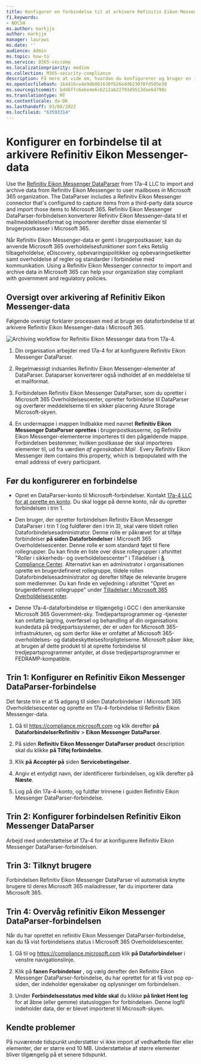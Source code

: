 ```yaml
---
title: Konfigurer en forbindelse til at arkivere Refinitiv Eikon Messenger-data i Microsoft 365
f1.keywords:
- NOCSH
ms.author: markjjo
author: markjjo
manager: laurawi
ms.date: ''
audience: Admin
ms.topic: how-to
ms.service: O365-seccomp
ms.localizationpriority: medium
ms.collection: M365-security-compliance
description: Få mere at vide om, hvordan du konfigurerer og bruger en 17a-4 Refinitiv Eikon Messenger DataParser-forbindelse til at importere og arkivere disse data Microsoft 365.
ms.openlocfilehash: 164416ce4e9db061630f626edd623078fd505e30
ms.sourcegitcommit: bdd6ffc6ebe4e6cb212ab22793d9513dae6d798c
ms.translationtype: MT
ms.contentlocale: da-DK
ms.lasthandoff: 03/08/2022
ms.locfileid: "63593314"
---
```

# <a name="set-up-a-connector-to-archive-refinitiv-eikon-messenger-data"></a>Konfigurer en forbindelse til at arkivere Refinitiv Eikon Messenger-data

Use the [Refinitiv Eikon Messenger DataParser](https://www.17a-4.com/refinitiv-messenger-dataparser/) from 17a-4 LLC to import and archive data from Refinitiv Eikon Messenger to user mailboxes in Microsoft 365 organization. The DataParser includes a Refinitiv Eikon Messenger connector that's configured to capture items from a third-party data source and import those items to Microsoft 365. Refinitiv Eikon Messenger DataParser-forbindelsen konverterer Refinitiv Eikon Messenger-data til et mailmeddelelsesformat og importerer derefter disse elementer til brugerpostkasser i Microsoft 365.

Når Refinitiv Eikon Messenger-data er gemt i brugerpostkasser, kan du anvende Microsoft 365 overholdelsesfunktioner som f.eks Retslig tilbageholdelse, eDiscovery, opbevaringspolitikker og opbevaringsetiketter samt overholdelse af regler og standarder i forbindelse med kommunikation. Using a Refinitiv Eikon Messenger connector to import and archive data in Microsoft 365 can help your organization stay compliant with government and regulatory policies.

## <a name="overview-of-archiving-refinitiv-eikon-messenger-data"></a>Oversigt over arkivering af Refinitiv Eikon Messenger-data

Følgende oversigt forklarer processen med at bruge en dataforbindelse til at arkivere Refinitiv Eikon Messenger-data i Microsoft 365.

![Archiving workflow for Refinitiv Eikon Messenger data from 17a-4.](../media/RefinitivMessengerDataParserConnectorWorkflow.png)

1. Din organisation arbejder med 17a-4 for at konfigurere Refinitiv Eikon Messenger DataParser.

2. Regelmæssigt indsamles Refinitiv Eikon Messenger-elementer af DataParser. Dataparser konverterer også indholdet af en meddelelse til et mailformat.

3. Forbindelsen Refinitiv Eikon Messenger DataParser, som du opretter i Microsoft 365 Overholdelsescenter, opretter forbindelse til DataParser og overfører meddelelserne til en sikker placering Azure Storage Microsoft-skyen.

4. En undermappe i mappen Indbakke med navnet **Refinitiv Eikon Messenger DataParser oprettes** i brugerpostkasserne, og Refinitiv Eikon Messenger-elementerne importeres til den pågældende mappe. Forbindelsen bestemmer, hvilken postkasse der skal importeres elementer til, ud fra værdien *af egenskaben Mail* . Every Refinitiv Eikon Messenger item contains this property, which is bepopulated with the email address of every participant.

## <a name="before-you-set-up-a-connector"></a>Før du konfigurerer en forbindelse

- Opret en DataParser-konto til Microsoft-forbindelser. Kontakt [17a-4 LLC for at oprette en konto](https://www.17a-4.com/contact/). Du skal logge på denne konto, når du opretter forbindelsen i trin 1.

- Den bruger, der opretter forbindelsen Refinitiv Eikon Messenger DataParser i trin 1 (og fuldfører den i trin 3), skal være tildelt rollen Dataforbindelsesadministrator. Denne rolle er påkrævet for at tilføje forbindelser **på siden Dataforbindelser** i Microsoft 365 Overholdelsescenter. Denne rolle er som standard føjet til flere rollegrupper. Du kan finde en liste over disse rollegrupper i afsnittet "Roller i sikkerheds- og overholdelsescenter" i Tilladelser i [& Compliance Center](../security/office-365-security/permissions-in-the-security-and-compliance-center.md#roles-in-the-security--compliance-center). Alternativt kan en administrator i organisationen oprette en brugerdefineret rollegruppe, tildele rollen Dataforbindelsesadministrator og derefter tilføje de relevante brugere som medlemmer. Du kan finde en vejledning i afsnittet "Opret en brugerdefineret rollegruppe" under [Tilladelser i Microsoft 365 Overholdelsescenter](microsoft-365-compliance-center-permissions.md#create-a-custom-role-group).

- Denne 17a-4-dataforbindelse er tilgængelig i GCC i den amerikanske Microsoft 365 Government-sky. Tredjepartsprogrammer og -tjenester kan omfatte lagring, overførsel og behandling af din organisations kundedata på tredjepartssystemer, der er uden for Microsoft 365-infrastrukturen, og som derfor ikke er omfattet af Microsoft 365-overholdelses- og databeskyttelsesforpligtelserne. Microsoft påser ikke, at brugen af dette produkt til at oprette forbindelse til tredjepartsprogrammer antyder, at disse tredjepartsprogrammer er FEDRAMP-kompatible.

## <a name="step-1-set-up-a-refinitiv-eikon-messenger-dataparser-connector"></a>Trin 1: Konfigurer en Refinitiv Eikon Messenger DataParser-forbindelse

Det første trin er at få adgang til siden Dataforbindelser i Microsoft 365 Overholdelsescenter og oprette en 17a-4-forbindelse til Refinitiv Eikon Messenger-data.

1. Gå til <https://compliance.microsoft.com> og klik derefter **på DataforbindelserRefinitiv** >  **Eikon Messenger DataParser**.

2. På siden **Refinitiv Eikon Messenger DataParser product** description skal du klikke **på Tilføj forbindelse**.

3. Klik **på Acceptér på** siden **Servicebetingelser**.

4. Angiv et entydigt navn, der identificerer forbindelsen, og klik derefter på **Næste**.

5. Log på din 17a-4-konto, og fuldfør trinnene i guiden Refinitiv Eikon Messenger DataParser-forbindelse.

## <a name="step-2-configure-the-refinitiv-eikon-messenger-dataparser-connector"></a>Trin 2: Konfigurer forbindelsen Refinitiv Eikon Messenger DataParser

Arbejd med understøttelse af 17a-4 for at konfigurere Refinitiv Eikon Messenger DataParser-forbindelsen.

## <a name="step-3-map-users"></a>Trin 3: Tilknyt brugere

Forbindelsen Refinitiv Eikon Messenger DataParser vil automatisk knytte brugere til deres Microsoft 365 mailadresser, før du importerer data Microsoft 365.

## <a name="step-4-monitor-the-refinitiv-eikon-messenger-dataparser-connector"></a>Trin 4: Overvåg refinitiv Eikon Messenger DataParser-forbindelsen

Når du har oprettet en refinitiv Eikon Messenger DataParser-forbindelse, kan du få vist forbindelsens status i Microsoft 365 Overholdelsescenter.

1. Gå til og <https://compliance.microsoft.com> klik **på Dataforbindelser** i venstre navigationslinje.

2. Klik på **fanen Forbindelser** , og vælg derefter den Refinitiv Eikon Messenger DataParser-forbindelse, du har oprettet for at få vist pop op-siden, der indeholder egenskaber og oplysninger om forbindelsen.

3. Under **Forbindelsesstatus med kilde skal** du klikke **på linket Hent log** for at åbne (eller gemme) statusloggen for forbindelsen. Denne logfil indeholder data, der er blevet importeret til Microsoft-skyen.

## <a name="known-issues"></a>Kendte problemer

På nuværende tidspunkt understøtter vi ikke import af vedhæftede filer eller elementer, der er større end 10 MB. Understøttelse af større elementer bliver tilgængelig på et senere tidspunkt.
